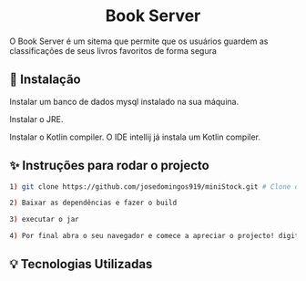 <h1 align="center">
  Book Server
</h1>

O Book Server é um sitema que permite que os usuários guardem as classificações de seus livros favoritos de forma segura


## :construction_worker: Instalação

 Instalar um banco de dados mysql instalado na sua máquina.
 
 Instalar o JRE.

 Instalar o Kotlin compiler. O IDE intellij já instala um Kotlin compiler.
 

## :sparkles: Instruções para rodar o projecto

```bash
1) git clone https://github.com/josedomingos919/miniStock.git # Clone o repositório em pasta da sua máquina

2) Baixar as dependências e fazer o build 

3) executar o jar

4) Por final abra o seu navegador e comece a apreciar o projecto! digitando => abrindo as páginas html
```


## :bulb: Tecnologias Utilizadas

 
